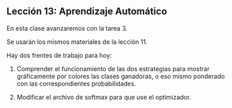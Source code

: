 ## Lección 13: Aprendizaje Automático

En esta clase avanzaremos con la tarea 3.

Se usarán los mismos materiales de la lección 11.


Hay dos frentes de trabajo para hoy:

1. Comprender el funcionamiento de las dos estrategias para mostrar
   gráficamente por colores las clases ganadoras, o eso mismo
   ponderado con las correspondientes probabilidades.
   
2. Modificar el archivo de softmax para que use el optimizador.
